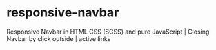 # responsive-navbar
Responsive Navbar in HTML CSS (SCSS) and pure JavaScript | Closing Navbar by click outside | active links
